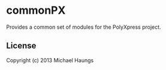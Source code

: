 commonPX
=========

Provides a common set of modules for the PolyXpress project.

License
-------
Copyright (c) 2013 Michael Haungs <mhaungs at calpoly.edu>


[1]: http://www.injectjs.com/		"Inject"
